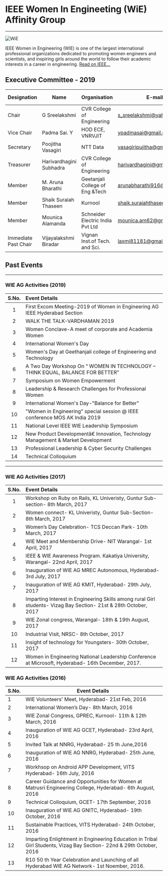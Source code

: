 # IEEE Women In Engineeting (WiE) Affinity Group
---

![WiE](/user/img/logos/wie-logo.png)

IEEE Women in Engineering (WIE) is one of the largest international professional organizations dedicated to promoting women engineers and scientists, and inspiring girls around the world to follow their academic interests in a career in engineering. [Read on IEEE...](http://wie.ieee.org)

## Executive Committee - 2019

| Designation          | Name                    | Organisation                     | E-mail                        | Membership No |
| -------------------- | ----------------------- | -------------------------------- | ----------------------------- | ------------- |
| Chair                | G Sreelakshmi           | CVR College of Engineering       | s_sreelakshmi@yahoo.com       | M 91244764    |
| Vice Chair           | Padma Sai.  Y           | HOD ECE, VNRVJIT                 | ypadmasai@gmail.com           | M 92531133    |
| Secretary            | Poojitha Vasagiri       | NTT Data                         | vasagiripujitha@gmail.com     | M 93095812    |
| Treasurer            | Harivardhagini Subhadra | CVR College of Engineering       | harivardhagini@gmail.com      | M 92218533    |
| Member               | M. Aruna Bharathi       | Geetanjali College of Eng &Tech  | arunabharathi916@gmail.com    | M 94729516    |
| Member               | Shaik Suraiah Thaseen   | Kurnool                          | shaik.suraiahthaseen@ieee.org | M 93113067    |
| Member               | Mounica Alamanda        | Schneider Electric India Pvt Ltd | mounica.am62@gmail.com        | M 92194618    |
| Immediate Past Chair | Vijayalakshmi Biradar   | Vignan Inst.of Tech. and Sci.    | laxmi81181@gmail.com          | SM 92478983   |

## Past Events
---
### WIE AG Activities (2019)
| S.No. | Event Details |
|:-----:|:---------------------------------------------------------------------------------|
|1|	First Excom Meeting-2019 of Women in Engineering AG IEEE Hyderabad Section |
|2|	WALK THE TALK-VARDHAMAN 2019 |
|3|	Women Conclave-A meet of corporate and Academia Women |
|4|	International Women's Day |
|5|	Women's Day at Geethanjali college of Engineering and Technology |
|6|	A Two Day Workshop On “ WOMEN IN TECHNOLOGY – THINK EQUAL, BALANCE FOR BETTER”  |
|7|	Symposium on Women Empowerment |
|8|	Leadership & Research Challenges for Professional Women |
|9|	International Women's Day-"Balance for Better" |
|10|	"Women in Engineering" special session @ IEEE conference MOS AK India 2019  |
|11| National Level IEEE WIE Leadership Symposium |
|12|	New Product Developmentâ€ Innovation, Technology Management & Market Development |
|13|	Professional Leadership & Cyber Security Challenges |
|14|	Technical Colloquium 
---
### WIE AG Activities (2017)

| S.No. | Event Details                                                                                                    |
| :-----: | :---------------------------------------------------------------------------------------------------------------- |
| 1     | Workshop on Ruby on Rails, KL Univeristy, Guntur Sub-section- 8th March, 2017                                    |
| 2     | Women connect- KL Univeristy, Guntur Sub-Section- 8th March, 2017                                                |
| 3     | Women’s Day Celebration- TCS Deccan Park- 10th March, 2017                                                      |
| 4     | WIE Meet and Membership Drive- NIT Warangal- 1st April, 2017                                                     |
| 5     | IEEE & WIE Awareness Program. Kakatiya University, Warangal- 22nd April, 2017                                    |
| 6     | Inauguration of WIE AG MREC Autonomous, Hyderabad- 3rd July, 2017                                                |
| 7     | Inauguration of WIE AG KMIT, Hyderabad- 29th July, 2017                                                          |
| 8     | Imparting Interest in Engineering Skills among rural Girl students- Vizag Bay Section- 21st & 28th October, 2017 |
| 9     | WIE Zonal congress, Warangal- 18th & 19th August, 2017                                                           |
| 10    | Industrial Visit, NRSC- 8th October, 2017                                                                        |
| 11    | Insight of technology for Youngsters- 30th October, 2017                                                         |
| 12    | Women in Engineering National Leadership Conference at Microsoft, Hyderabad- 16th December, 2017.                |

### WIE AG Activities (2016)

| S.No. | Event Details                                                                                                        |
| ----- | -------------------------------------------------------------------------------------------------------------------- |
| 1     | WIE Volunteers' Meet, Hyderabad- 21st Feb, 2016                                                                      |
| 2     | International Women’s Day- 8th March, 2016                                                                          |
| 3     | WIE Zonal Congress, GPREC, Kurnool- 11th & 12th March, 2016                                                          |
| 4     | Inauguration of WIE AG GCET, Hyderabad- 23rd April, 2016                                                             |
| 5     | Invited Talk at NNRG, Hyderabad- 25 th June,2016                                                                     |
| 6     | Inauguration of WIE AG NNRG, Hyderabad- 25th June, 2016                                                              |
| 7     | Workhsop on Android APP Development, VITS Hyderabad- 16th July, 2016                                                 |
| 8     | Career Guidance and Opportunities for Women at Matrusri Engineering College, Hyderabad- 6th August, 2016             |
| 9     | Technical Colloquium, GCET- 17th September, 2016                                                                     |
| 10    | Inauguration of WIE AG GNITC, Hyderabad- 19th October, 2016                                                          |
| 11    | Sustainable Practices, VITS Hyderabad- 24th October, 2016                                                            |
| 12    | Imparting Enlightment in Engineering Education in Tribal Girl Students, Vizag Bay Section- 22nd & 29th October, 2016 |
| 13    | R10 50 th Year Celebration and Launching of all Hyderabad WIE AG Network- 1st Noember, 2016.                         |